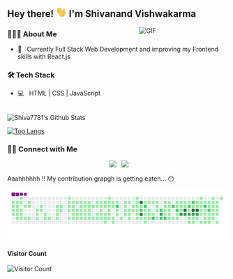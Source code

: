 <h2> Hey there!  <img src="https://raw.githubusercontent.com/devSouvik/devSouvik/master/Hi.gif" width="25"> I'm Shivanand Vishwakarma</h2>


<img align="right" alt="GIF" src="https://github.com/devSouvik/devSouvik/blob/master/gif4.gif?raw=true" width="40%"/>

<!-- https://raw.githubusercontent.com/devSouvik/devSouvik/master/gif3.gif -->

<h3> 👨🏻‍💻 About Me </h3>

- 🔭 &nbsp; Currently Full Stack Web Development and improving my Frontend skills with React.js
<!-- - 🤔 &nbsp; Exploring new technologies and quick hacks and making boring stuffs automated.
- 🎓 &nbsp; Studying Computer Science, computer programming and Mathematics.
- 💼 &nbsp; Developer by profession.
- 🌱 &nbsp; InfoSec Enthusiast. 
- ✍️ &nbsp; Watching Anime and trying out latest design trends. 
- ☕ &nbsp; `mood == 'boosted' if coffee == 'perfectly brewed' else '!boosted'` -->

<h3>🛠 Tech Stack</h3>

- 💻 &nbsp; HTML | CSS | JavaScript 
<!-- - 🌐 &nbsp; React.js | Android | Flutter | J2EE | node.js
- 🛢 &nbsp; MySQL | Firebase | Xampp
- 🔧 &nbsp; Android Studio | PyCharm | Visual Studio code | Eclipse | Git
- 🖥 &nbsp; Adobe Xd | Adobe Illustrator | Adobe Photoshop | OpenShot -->

<br>

<!-- ![souvik's Github Stats](https://github-readme-stats.vercel.app/api?username=devSouvik&show_icons=true&title_color=fff&icon_color=79ff97&text_color=9f9f9f&bg_color=151515) -->

<img align="center" src="https://github-readme-stats.vercel.app/api?username=Shiva7781&include_all_commits=true&count_private=true&show_icons=true&line_height=20&title_color=7A7ADB&icon_color=2234AE&text_color=D3D3D3&bg_color=0,000000,130F40" alt="Shiva7781's Github Stats">

</br>


[![Top Langs](https://github-readme-stats.vercel.app/api/top-langs/?username=Shiva7781&layout=compact&text_color=daf7dc&bg_color=151515)](https://github.com/Shiva7781/github-readme-stats)

<h3> 🤝🏻 Connect with Me </h3>
<p align="center">
&nbsp; <a href="https://www.linkedin.com/in/shivanand-vishwakarma/" target="_blank" rel="noopener noreferrer"><img src="https://img.icons8.com/plasticine/100/000000/linkedin.png" width="50" /></a>
&nbsp; <a href="mailto:shivavishwakarma7781@gmail.com" target="_blank" rel="noopener noreferrer"><img src="https://img.icons8.com/plasticine/100/000000/gmail.png"  width="50" /></a>
<!-- &nbsp; <a href="https://twitter.com/_souvikguria" target="_blank" rel="noopener noreferrer"><img src="https://img.icons8.com/plasticine/100/000000/twitter.png" width="50" /></a>   -->
<!-- &nbsp; <a href="https://www.instagram.com/the_caffeine__addict/" target="_blank" rel="noopener noreferrer"><img src="https://img.icons8.com/plasticine/100/000000/instagram-new.png" width="50" /></a> -->
</p>

Aaahhhhhh !! My contribution grapgh is getting eaten... 😶
<p> 
 <img src="https://raw.githubusercontent.com/devSouvik/devSouvik/output/github-contribution-grid-snake.gif" />
</p>

<!-- addded on 3rd May 2022 -->

#### **Visitor Count**
 ![Visitor Count](https://profile-counter.glitch.me/{Shiva7781}/count.svg)